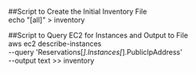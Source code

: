 ##Script to Create the Initial Inventory File <br>
echo "[all]" > inventory

##Script to Query EC2 for Instances and Output to File <br>
aws ec2 describe-instances \
   --query 'Reservations[*].Instances[*].PublicIpAddress' \
   --output text >> inventory
